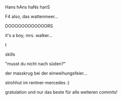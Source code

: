 Hans
hAns
haNs
hanS

F4
also, das wattenmeer...


DOOOOOOOOOOOORS

it's a boy, mrs. walker...

t

skills

"musst du nicht nach süden?"

der masskrug bei der einweihungsfeier...

strohhut im rentner-mercedes :)

gratulation und nur das beste für alle weiteren commits!
